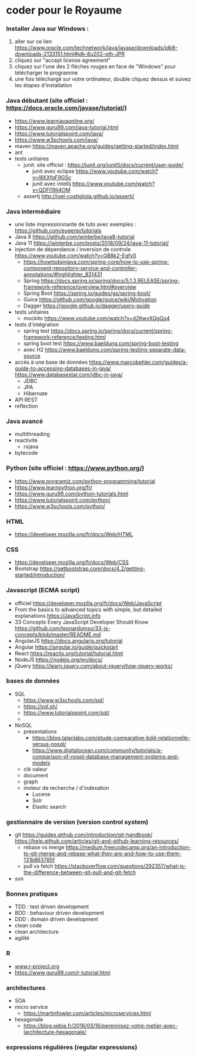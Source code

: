 # coder pour le Royaume

### Installer Java sur Windows : 
1. aller sur ce lien https://www.oracle.com/technetwork/java/javase/downloads/jdk8-downloads-2133151.html#jdk-8u202-oth-JPR
1. cliquez sur "accept license agreement"
1. cliquez sur l'une des 2 flèches rouges en face de "Windows" pour télécharger le programme
1. une fois téléchargé sur votre ordinateur, double cliquez dessus et suivez les étapes d'installation

### Java débutant (site officiel : https://docs.oracle.com/javase/tutorial/)
* https://www.learnjavaonline.org/
* https://www.guru99.com/java-tutorial.html
* https://www.tutorialspoint.com/java/
* https://www.w3schools.com/java/
* maven https://maven.apache.org/guides/getting-started/index.html
* ant
* tests unitaires
  * junit. site officiel : https://junit.org/junit5/docs/current/user-guide/
    * junit avec eclipse https://www.youtube.com/watch?v=I8XXfgF9GSc
    * junit avec intellij https://www.youtube.com/watch?v=QDFI19lj4OM
  * assertj http://joel-costigliola.github.io/assertj/

### Java intermédiaire
* une liste impressionnante de tuto avec exemples : https://github.com/eugenp/tutorials
* Java 8 https://github.com/winterbe/java8-tutorial
* Java 11 https://winterbe.com/posts/2018/09/24/java-11-tutorial/
* injection de dépendance / inversion de controle  https://www.youtube.com/watch?v=GB8k2-Egfv0
  *  https://howtodoinjava.com/spring-core/how-to-use-spring-component-repository-service-and-controller-annotations/#highlighter_831431
  * Spring https://docs.spring.io/spring/docs/5.1.3.RELEASE/spring-framework-reference/overview.html#overview
  * Spring Boot https://spring.io/guides/gs/spring-boot/
  * Guice https://github.com/google/guice/wiki/Motivation
  * Dagger https://google.github.io/dagger/users-guide
* tests unitaires
  * mockito https://www.youtube.com/watch?v=d2KwvXQgQx4
* tests d'intégration
  * spring test https://docs.spring.io/spring/docs/current/spring-framework-reference/testing.html
  * spring boot test https://www.baeldung.com/spring-boot-testing
  * avec H2 https://www.baeldung.com/spring-testing-separate-data-source
* accès à une base de données https://www.marcobehler.com/guides/a-guide-to-accessing-databases-in-java/ https://www.databasestar.com/jdbc-in-java/
  * JDBC
  * JPA
  * Hibernate
* API REST
* reflection

### Java avancé
* multithreading
* reactivité
  * rxjava
* bytecode

### Python (site officiel : https://www.python.org/)
* https://www.programiz.com/python-programming/tutorial 
* https://www.learnpython.org/fr/
* https://www.guru99.com/python-tutorials.html
* https://www.tutorialspoint.com/python/
* https://www.w3schools.com/python/

### HTML
* https://developer.mozilla.org/fr/docs/Web/HTML

### CSS
* https://developer.mozilla.org/fr/docs/Web/CSS
* Bootstrap https://getbootstrap.com/docs/4.2/getting-started/introduction/

### Javascript (ECMA script)
* officiel https://developer.mozilla.org/fr/docs/Web/JavaScript
* From the basics to advanced topics with simple, but detailed explanations https://JavaScript.info
* 33 Concepts Every JavaScript Developer Should Know https://github.com/leonardomso/33-js-concepts/blob/master/README.md
* AngularJS https://docs.angularjs.org/tutorial
* Angular https://angular.io/guide/quickstart
* React https://reactjs.org/tutorial/tutorial.html
* NodeJS https://nodejs.org/en/docs/
* jQuery https://learn.jquery.com/about-jquery/how-jquery-works/

### bases de données
* SQL
  * https://www.w3schools.com/sql/
  * https://sql.sh/
  * https://www.tutorialspoint.com/sql/
  * 
* NoSQL 
  * présentations 
    * https://blog.talanlabs.com/etude-comparative-bdd-relationnelle-versus-nosql/
    * https://www.digitalocean.com/community/tutorials/a-comparison-of-nosql-database-management-systems-and-models
  * clé valeur
  * document
  * graph
  * moteur de recherche / d'indexation
    * Lucene
    * Solr
    * Elastic search

### gestionnaire de version (version control system)
* git https://guides.github.com/introduction/git-handbook/ https://help.github.com/articles/git-and-github-learning-resources/
  * rebase vs merge https://medium.freecodecamp.org/an-introduction-to-git-merge-and-rebase-what-they-are-and-how-to-use-them-131b863785f
  * pull vs fetch https://stackoverflow.com/questions/292357/what-is-the-difference-between-git-pull-and-git-fetch
* svn

### Bonnes pratiques
* TDD : test driven development
* BDD : behaviour driven development
* DDD : domain driven development
* clean code
* clean architecture
* agilité

### R
* www.r-project.org
* https://www.guru99.com/r-tutorial.html 

### architectures
* SOA
* micro service
  * https://martinfowler.com/articles/microservices.html
* hexagonale 
  * https://blog.xebia.fr/2016/03/16/perennisez-votre-metier-avec-larchitecture-hexagonale/

### expressions régulières (regular expressions)
